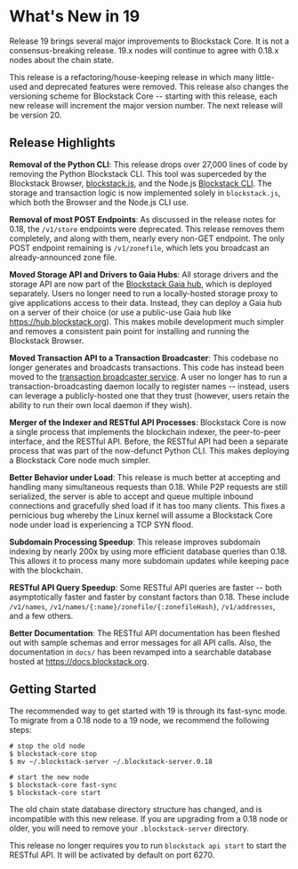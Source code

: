What's New in 19
=================

Release 19 brings several major improvements to Blockstack Core.  It is not a
consensus-breaking release.  19.x nodes will continue to agree with 0.18.x
nodes about the chain state.

This release is a refactoring/house-keeping release in which many little-used
and deprecated features were removed.  This release also changes the versioning
scheme for Blockstack Core -- starting with this release, each new release will
increment the major version number.  The next release will be version 20.

Release Highlights
------------------

**Removal of the Python CLI**:  This release drops over 27,000 lines of code by
removing the Python Blockstack CLI.  This tool was superceded by the Blockstack
Browser, [blockstack.js](https://github.com/blockstack/blockstack.js), and the
Node.js [Blockstack CLI](https://github.com/blockstack/cli-blockstack).  The
storage and transaction logic is now implemented solely in `blockstack.js`,
which both the Browser and the Node.js CLI use.

**Removal of most POST Endpoints**:  As discussed in the release notes for 0.18,
the `/v1/store` endpoints were deprecated.  This release removes them
completely, and along with them, nearly every non-GET endpoint.  The only POST
endpoint remaining is `/v1/zonefile`, which lets you broadcast an
already-announced zone file.

**Moved Storage API and Drivers to Gaia Hubs**:  All storage drivers and the
storage API are now part of the [Blockstack Gaia
hub](https://github.com/blockstack/gaia), which is deployed separately.
Users no longer need to run a locally-hosted storage proxy to give applications
access to their data.  Instead, they can deploy a Gaia hub on a server of their
choice (or use a public-use Gaia hub like https://hub.blockstack.org).  This
makes mobile development much simpler and removes a consistent pain point for
installing and running the Blockstack Browser.

**Moved Transaction API to a Transaction Broadcaster**:  This codebase no longer
generates and broadcasts transactions.  This code has instead been moved to the
[transaction broadcaster
service](https://github.com/blockstack/transaction-broadcaster).  A user no
longer has to run a transaction-broadcasting daemon locally to register names --
instead, users can leverage a publicly-hosted one that they trust (however,
users retain the ability to run their own local daemon if they wish).

**Merger of the Indexer and RESTful API Processes**:  Blockstack Core is now a
single process that implements the blockchain indexer, the peer-to-peer interface,
and the RESTful API.  Before, the RESTful API had been a separate process that
was part of the now-defunct Python CLI.  This makes deploying a Blockstack Core
node much simpler.

**Better Behavior under Load**:  This release is much better at
accepting and handling many simultaneous requests than 0.18.  While P2P requests are still
serialized, the server is able to accept and queue multiple inbound connections
and gracefully shed load if it has too many clients.  This fixes a pernicious
bug whereby the Linux kernel will assume a Blockstack Core node under load is
experiencing a TCP SYN flood.

**Subdomain Processing Speedup**:  This release improves subdomain indexing by
nearly 200x by using more efficient database queries than 0.18.  This allows it
to process many more subdomain updates while keeping pace with the blockchain.

**RESTful API Query Speedup**:  Some RESTful API queries are faster -- both
asymptotically faster and faster by constant factors than 0.18.  These include
`/v1/names`, `/v1/names/{:name}/zonefile/{:zonefileHash}`, `/v1/addresses`, and
a few others.

**Better Documentation**:  The RESTful API documentation has been fleshed out
with sample schemas and error messages for all API calls.  Also, the
documentation in `docs/` has been revamped into a searchable database hosted at
https://docs.blockstack.org.

Getting Started
---------------

The recommended way to get started with 19 is through its fast-sync mode.  To
migrate from a 0.18 node to a 19 node, we recommend the following steps:

```
# stop the old node
$ blockstack-core stop
$ mv ~/.blockstack-server ~/.blockstack-server.0.18

# start the new node
$ blockstack-core fast-sync
$ blockstack-core start
```

The old chain state database directory structure has changed, and is 
incompatible with this new release.  If you are
upgrading from a 0.18 node or older, you will need to remove your `.blockstack-server`
directory.

This release no longer requires you to run `blockstack api start` to start the
RESTful API.  It will be activated by default on port 6270.
